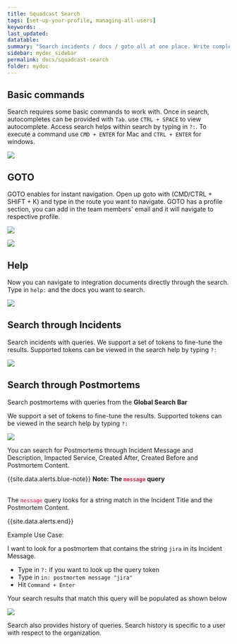 ```yaml
---
title: Squadcast Search
tags: [set-up-your-profile, managing-all-users]
keywords: 
last_updated: 
datatable: 
summary: "Search incidents / docs / goto all at one place. Write complex queries to search through incidents. Use <code class='highlighter-rouge' style='color: #c7254e; background-color: #f9f2f4 !important;'>CMD/CTRL + K</code> for search. Search also supports GOTO for instant navigation. GOTO can be accessed directly with <code class='highlighter-rouge' style='color: #c7254e; background-color: #f9f2f4 !important;'>CMD/CTRL + SHIFT + K</code>. (use CTRL for windows and CMD as meta keys for mac)."
sidebar: mydoc_sidebar
permalink: docs/squadcast-search
folder: mydoc
---
```


## Basic commands

Search requires some basic commands to work with. Once in search, autocompletes can be provided with `Tab`. use `CTRL + SPACE` to view autocomplete. Access search helps within search by typing in `?:`. To execute a command use `CMD + ENTER` for Mac and `CTRL + ENTER` for windows.

![](images/search_1.png)

## GOTO

GOTO enables for instant navigation. Open up goto with (CMD/CTRL + SHIFT + K) and type in the route you want to navigate. GOTO has a profile section, you can add in the team members' email and it will navigate to respective profile.

![](images/search_2.png)

![](images/search_3.png)

## Help

Now you can navigate to integration documents directly through the search. Type in `help:` and the docs you want to search. 

![](images/search_4.png)

## Search through Incidents

Search incidents with queries. We support a set of tokens to fine-tune the results. Supported tokens can be viewed in the search help by typing `?:` 

![](images/search_5.png)

## Search through Postmortems

Search postmortems with queries from the **Global  Search Bar**

We support a set of tokens to fine-tune the results. Supported tokens can be viewed in the search help by typing `?:`

![](images/search_6.png)

You can search for Postmortems through Incident Message and Description, Impacted Service, Created After, Created Before and Postmortem Content.

{{site.data.alerts.blue-note}}
<b>Note: The <code class='highlighter-rouge' style='color: #c7254e; background-color: #f9f2f4 !important;'>message</code> query</b>
<br/><br/><p>The <code class='highlighter-rouge' style='color: #c7254e; background-color: #f9f2f4 !important;'>message</code> query looks for a string match in the Incident Title and the Postmortem Content.</p>
{{site.data.alerts.end}}

Example Use Case: 

I want to look for a postmortem that contains the string `jira` in its Incident Message. 

- Type in `?:` if you want to look up the query token 
- Type in `in: postmortem message "jira"`
- Hit `Command + Enter`

Your search results that match this query will be populated as shown below

![](images/search_7.png)

Search also provides history of queries. Search history is specific to a user with respect to the organization.
